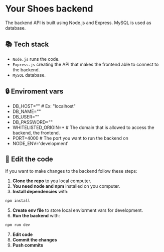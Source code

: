 # Your Shoes backend
The backend API is built using Node.js and Express. MySQL is used as database.

## 📚 Tech stack
- `Node.js` runs the code.
- `Express.js` creating the API that makes the frontend able to connect to the backend.
- `MySQL` database.

## 🔒 Enviroment vars
- DB_HOST="" # Ex: "localhost"
- DB_NAME=""
- DB_USER=""
- DB_PASSWORD=""
- WHITELISTED_ORIGIN=* # The domain that is allowed to access the backend, the frontend.
- PORT=4000 # The port you want to run the backend on
- NODE_ENV='development'


## 📝 Edit the code
If you want to make changes to the backend follow these steps:
1. **Clone the repo** to you local computer.
2. **You need node and npm** installed on you computer.
3. **Install dependencies** with:
```sh
npm install
```
5. **Create env file** to store local enviorment vars for development.
6. **Run the backend** with:
```sh
npm run dev
```
7. **Edit code**
8. **Commit the changes**
9. **Push commits**
